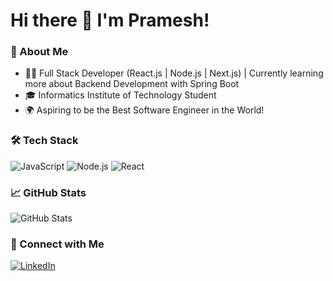 # Hi there 👋 I'm Pramesh!

### 🚀 About Me
- 🧑‍💻 Full Stack Developer (React.js | Node.js | Next.js) | Currently learning more about Backend Development with Spring Boot
- 🎓 Informatics Institute of Technology Student
- 🌍 Aspiring to be the Best Software Engineer in the World!

### 🛠️ Tech Stack
![JavaScript](https://img.shields.io/badge/-JavaScript-333333?style=flat&logo=javascript)
![Node.js](https://img.shields.io/badge/-Node.js-333333?style=flat&logo=node.js)
![React](https://img.shields.io/badge/-React-333333?style=flat&logo=react)

### 📈 GitHub Stats
![GitHub Stats](https://github-readme-stats.vercel.app/api?username=yourusername&show_icons=true&theme=radical)

### 🔗 Connect with Me
[![LinkedIn](https://img.shields.io/badge/-LinkedIn-blue?style=flat&logo=Linkedin)](https://www.linkedin.com/in/rvkp-priyashan-lakmina/)
